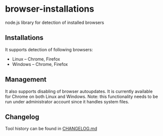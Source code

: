 # browser-installations
node.js library for detection of installed browsers

## Installations
It supports detection of following browsers:
*   Linux – Chrome, Firefox
*   Windows – Chrome, Firefox

## Management
It also supports disabling of browser autoupdates. It is currently available for Chrome on both Linux and Windows.
Note: this functionality needs to be run under administrator account since it handles system files.

## Changelog
Tool history can be found in [CHANGELOG.md](CHANGELOG.md)